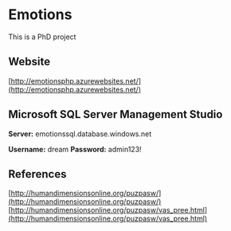 # Emotions
This is a PhD project

## Website
[http://emotionsphp.azurewebsites.net/](http://emotionsphp.azurewebsites.net/)

## Microsoft SQL Server Management Studio

**Server:** emotionssql.database.windows.net

**Username:** dream
**Password:** admin123!

## References

[http://humandimensionsonline.org/puzpasw/](http://humandimensionsonline.org/puzpasw/)
[http://humandimensionsonline.org/puzpasw/vas_pree.html](http://humandimensionsonline.org/puzpasw/vas_pree.html)